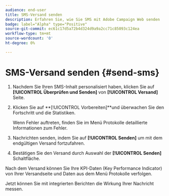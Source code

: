 ```yaml
---
audience: end-user
title: SMS-Versand senden
description: Erfahren Sie, wie Sie SMS mit Adobe Campaign Web senden
badge: label="Alpha" type="Positive"
source-git-commit: ec61c17d5a72b4d324d9a9a2cc71c85093c124ea
workflow-type: tm+mt
source-wordcount: '0'
ht-degree: 0%

---
```


# SMS-Versand senden {#send-sms}

1. Nachdem Sie Ihren SMS-Inhalt personalisiert haben, klicken Sie auf **[!UICONTROL Überprüfen und Senden]** von **[!UICONTROL Versand]** Seite.

1. Klicken Sie auf **[!UICONTROL Vorbereiten]**und überwachen Sie den Fortschritt und die Statistiken.

   Wenn Fehler auftreten, finden Sie im Menü Protokolle detaillierte Informationen zum Fehler.

1. Nachrichten senden, indem Sie auf **[!UICONTROL Senden]** um mit dem endgültigen Versand fortzufahren.

1. Bestätigen Sie den Versand durch Auswahl der **[!UICONTROL Senden]** Schaltfläche.

Nach dem Versand können Sie Ihre KPI-Daten (Key Performance Indicator) von Ihrer Versandseite und Daten aus dem Menü Protokolle verfolgen.

Jetzt können Sie mit integrierten Berichten die Wirkung Ihrer Nachricht messen.




